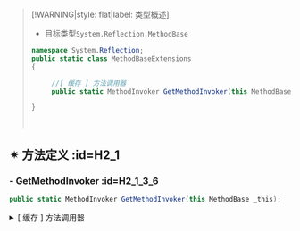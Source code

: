 <br/>

>[!WARNING|style: flat|label: 类型概述]
>
>- 目标类型`System.Reflection.MethodBase`
>
>```csharp
>namespace System.Reflection;
>public static class MethodBaseExtensions
>{
>
>      //[ 缓存 ] 方法调用器
>      public static MethodInvoker GetMethodInvoker(this MethodBase _this);
>
>}
>
>
>```
>
><br/>





## ✴ 方法定义 :id=H2_1

### - <span class='spMethod'>GetMethodInvoker</span>  :id=H2_1_3_6

```csharp
public static MethodInvoker GetMethodInvoker(this MethodBase _this);

```



<details><summary class='spSummary'>[ 缓存 ] 方法调用器</summary> 
<!-- start -->   





>**参数项**
>
>- `[ _this ]`当前类型<span style='color:Blue'>( this )</span>
>
>---
>
>
>
>**返回值**
>
>- `[ MethodInvoker ]`方法调用器
>
><br/>

```csharp
public class Example
{

	 private static readonly MethodInfo methodInfo 
         = typeof(Example).GetMethod(nameof(M1), BindingFlags.Static | BindingFlags.NonPublic);
	 public MethodInvoker M1MethodInvoker { get => methodInfo.GetMethodInvoker(); }

	 private static void M1(string name)
	 {
		  Console.WriteLine($"Hello, {name}!");
	 }
     
}


```

```csharp
Example example = new Example();
example.M1MethodInvoker.Invoke(example, "Word");


```





<!-- end --> 
</details>


